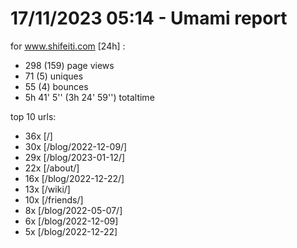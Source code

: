 # 17/11/2023 05:14 - Umami report
for www.shifeiti.com [24h] :

 - 298 (159) page views
 - 71 (5) uniques
 - 55 (4) bounces
 - 5h 41' 5'' (3h 24' 59'') totaltime


top 10 urls:
 - 36x [/]
 - 30x [/blog/2022-12-09/]
 - 29x [/blog/2023-01-12/]
 - 22x [/about/]
 - 16x [/blog/2022-12-22/]
 - 13x [/wiki/]
 - 10x [/friends/]
 - 8x [/blog/2022-05-07/]
 - 6x [/blog/2022-12-09]
 - 5x [/blog/2022-12-22]


